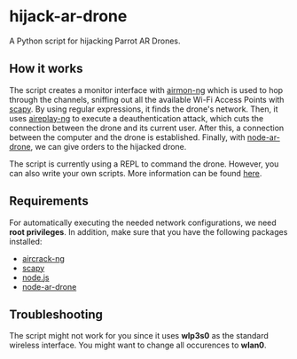 # hijack-ar-drone
A Python script for hijacking Parrot AR Drones.

## How it works
The script creates a monitor interface with [airmon-ng](http://www.aircrack-ng.org/doku.php?id=airmon-ng) which is used to hop through the channels, sniffing out all the available Wi-Fi Access Points with [scapy](http://www.secdev.org/projects/scapy/). By using regular expressions, it finds the drone's network. Then, it uses [aireplay-ng](http://www.aircrack-ng.org/doku.php?id=aireplay-ng) to execute a deauthentication attack, which cuts the connection between the drone and its current user. After this, a connection between the computer and the drone is established. Finally, with [node-ar-drone](https://github.com/felixge/node-ar-drone), we can give orders to the hijacked drone.

The script is currently using a REPL to command the drone. However, you can also write your own scripts. More information can be found [here](https://github.com/felixge/node-ar-drone).

## Requirements
For automatically executing the needed network configurations, we need **root privileges**.
In addition, make sure that you have the following packages installed:
* [aircrack-ng](http://www.aircrack-ng.org/)
* [scapy](http://www.secdev.org/projects/scapy/)
* [node.js](http://nodejs.org)
* [node-ar-drone](https://github.com/felixge/node-ar-drone)

## Troubleshooting
The script might not work for you since it uses **wlp3s0** as the standard wireless interface. You might want to change all occurences to **wlan0**.

